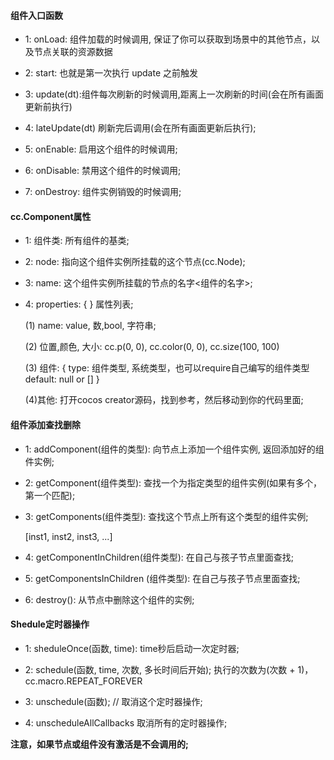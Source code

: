 #### 组件入口函数

* 1: onLoad: 组件加载的时候调用, 保证了你可以获取到场景中的其他节点，以及节点关联的资源数据

* 2: start: 也就是第一次执行 update 之前触发

* 3: update(dt):组件每次刷新的时候调用,距离上一次刷新的时间(会在所有画面更新前执行)

* 4: lateUpdate(dt) 刷新完后调用(会在所有画面更新后执行);

* 5: onEnable: 启用这个组件的时候调用;

* 6: onDisable: 禁用这个组件的时候调用;

* 7: onDestroy: 组件实例销毁的时候调用;


#### cc.Component属性

* 1: 组件类: 所有组件的基类;

* 2: node: 指向这个组件实例所挂载的这个节点(cc.Node);

* 3: name: 这个组件实例所挂载的节点的名字<组件的名字>;

* 4: properties: { 
    } 属性列表;

    (1) name: value, 数,bool, 字符串;

    (2) 位置,颜色, 大小:  cc.p(0, 0), cc.color(0, 0), cc.size(100, 100)

    (3) 组件: {
           type: 组件类型, 系统类型，也可以require自己编写的组件类型
           default: null or [] 
     }

    (4)其他: 打开cocos creator源码，找到参考，然后移动到你的代码里面;

#### 组件添加查找删除


* 1:  addComponent(组件的类型): 向节点上添加一个组件实例, 返回添加好的组件实例;

* 2:  getComponent(组件类型): 查找一个为指定类型的组件实例(如果有多个，第一个匹配);

* 3: getComponents(组件类型): 查找这个节点上所有这个类型的组件实例;

    [inst1, inst2, inst3, ...]

* 4: getComponentInChildren(组件类型):  在自己与孩子节点里面查找;

* 5: getComponentsInChildren (组件类型): 在自己与孩子节点里面查找;

* 6: destroy(): 从节点中删除这个组件的实例;

#### Shedule定时器操作

* 1:  sheduleOnce(函数, time): time秒后启动一次定时器;

* 2: schedule(函数, time, 次数,  多长时间后开始); 执行的次数为(次数 + 1)， cc.macro.REPEAT_FOREVER

* 3: unschedule(函数); // 取消这个定时器操作;

* 4: unscheduleAllCallbacks  取消所有的定时器操作;

**注意，如果节点或组件没有激活是不会调用的;**



